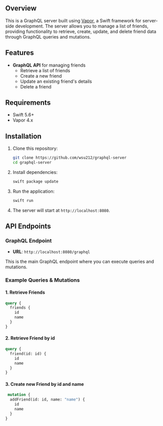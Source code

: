## Overview

This is a GraphQL server built using [Vapor](https://vapor.codes), a Swift framework for server-side development. The server allows you to manage a list of friends, providing functionality to retrieve, create, update, and delete friend data through GraphQL queries and mutations.

## Features

- **GraphQL API** for managing friends
  - Retrieve a list of friends
  - Create a new friend
  - Update an existing friend's details
  - Delete a friend

## Requirements

- Swift 5.6+
- Vapor 4.x

## Installation

1. Clone this repository:
    ```bash
    git clone https://github.com/wsu212/graphql-server
    cd graphql-server
    ```

2. Install dependencies:
    ```bash
    swift package update
    ```

3. Run the application:
    ```bash
    swift run
    ```

4. The server will start at `http://localhost:8080`.

## API Endpoints

### GraphQL Endpoint

- **URL**: `http://localhost:8080/graphql`
  
This is the main GraphQL endpoint where you can execute queries and mutations.

### Example Queries & Mutations

#### 1. Retrieve Friends

```graphql
query {
  friends {
    id
    name
  }
}
```

#### 2. Retrieve Friend by id

```graphql
query {
  friend(id: id) {
    id
    name
  }
}
```

#### 3. Create new Friend by id and name

```graphql
 mutation {
  addFriend(id: id, name: "name") {
    id
    name
  }
}
```
